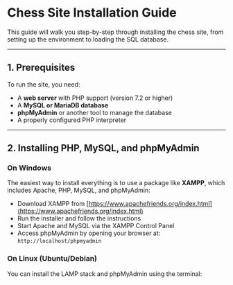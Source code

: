 # Chess Site Installation Guide

This guide will walk you step-by-step through installing the chess site, from setting up the environment to loading the SQL database.

---

## 1. Prerequisites

To run the site, you need:

- A **web server** with PHP support (version 7.2 or higher)
- A **MySQL or MariaDB database**
- **phpMyAdmin** or another tool to manage the database
- A properly configured PHP interpreter

---

## 2. Installing PHP, MySQL, and phpMyAdmin

### On Windows

The easiest way to install everything is to use a package like **XAMPP**, which includes Apache, PHP, MySQL, and phpMyAdmin:

- Download XAMPP from [https://www.apachefriends.org/index.html](https://www.apachefriends.org/index.html)
- Run the installer and follow the instructions
- Start Apache and MySQL via the XAMPP Control Panel
- Access phpMyAdmin by opening your browser at: `http://localhost/phpmyadmin`

### On Linux (Ubuntu/Debian)

You can install the LAMP stack and phpMyAdmin using the terminal:
